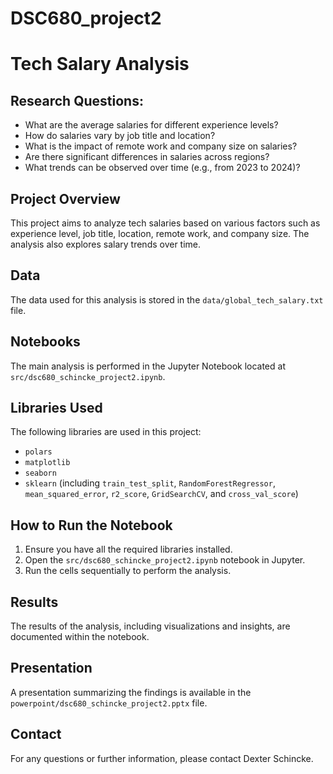 # DSC680_project2

# Tech Salary Analysis

## Research Questions:
- What are the average salaries for different experience levels?
- How do salaries vary by job title and location?
- What is the impact of remote work and company size on salaries?
- Are there significant differences in salaries across regions?
- What trends can be observed over time (e.g., from 2023 to 2024)?

## Project Overview
This project aims to analyze tech salaries based on various factors such as experience level, job title, location, remote work, and company size. The analysis also explores salary trends over time.

## Data
The data used for this analysis is stored in the `data/global_tech_salary.txt` file.

## Notebooks
The main analysis is performed in the Jupyter Notebook located at `src/dsc680_schincke_project2.ipynb`.

## Libraries Used
The following libraries are used in this project:
- `polars`
- `matplotlib`
- `seaborn`
- `sklearn` (including `train_test_split`, `RandomForestRegressor`, `mean_squared_error`, `r2_score`, `GridSearchCV`, and `cross_val_score`)

## How to Run the Notebook
1. Ensure you have all the required libraries installed.
2. Open the `src/dsc680_schincke_project2.ipynb` notebook in Jupyter.
3. Run the cells sequentially to perform the analysis.

## Results
The results of the analysis, including visualizations and insights, are documented within the notebook.

## Presentation
A presentation summarizing the findings is available in the `powerpoint/dsc680_schincke_project2.pptx` file.

## Contact
For any questions or further information, please contact Dexter Schincke.